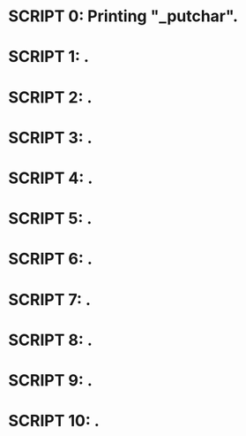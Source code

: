 # SCRIPT 0: Printing "_putchar".
# SCRIPT 1: .
# SCRIPT 2: .
# SCRIPT 3: .
# SCRIPT 4: .
# SCRIPT 5: .
# SCRIPT 6: .
# SCRIPT 7: .
# SCRIPT 8: .
# SCRIPT 9: .
# SCRIPT 10: . 
